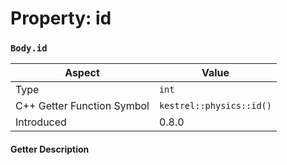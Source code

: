 
# Property: id
### `Body.id`

| Aspect | Value |
| --- | --- |
| Type | `int` |
| C++ Getter Function Symbol | `kestrel::physics::id()` |
| Introduced | 0.8.0 |

#### Getter Description

